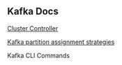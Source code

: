 ## Kafka Docs

[Cluster Controller](https://github.com/AtulKsol/kafka-docs/blob/main/cluster-controller.md)

[Kafka partition assignment strategies](https://medium.com/streamthoughts/understanding-kafka-partition-assignment-strategies-and-how-to-write-your-own-custom-assignor-ebeda1fc06f3)

Kafka CLI Commands
